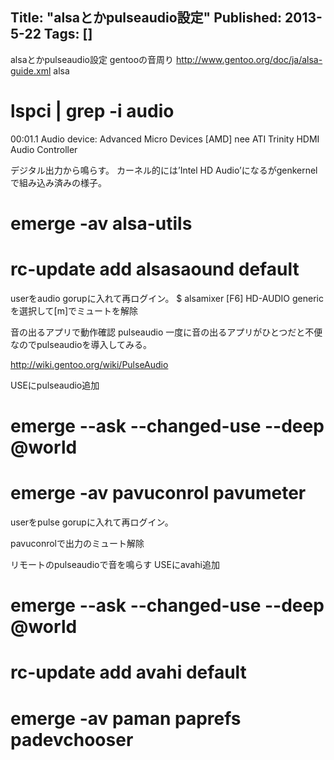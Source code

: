 Title: "alsaとかpulseaudio設定"
Published: 2013-5-22
Tags: []
---

alsaとかpulseaudio設定
gentooの音周り
http://www.gentoo.org/doc/ja/alsa-guide.xml
alsa
# lspci | grep -i audio
00:01.1 Audio device: Advanced Micro Devices [AMD] nee ATI Trinity HDMI Audio Controller

デジタル出力から鳴らす。 カーネル的には’Intel HD
Audio’になるがgenkernelで組み込み済みの様子。
# emerge -av alsa-utils
# rc-update add alsasaound default

userをaudio gorupに入れて再ログイン。
$ alsamixer
[F6]
HD-AUDIO genericを選択して[m]でミュートを解除

音の出るアプリで動作確認
pulseaudio
一度に音の出るアプリがひとつだと不便なのでpulseaudioを導入してみる。

http://wiki.gentoo.org/wiki/PulseAudio


USEにpulseaudio追加
# emerge --ask --changed-use --deep @world
# emerge -av pavuconrol pavumeter

userをpulse gorupに入れて再ログイン。


pavuconrolで出力のミュート解除

リモートのpulseaudioで音を鳴らす
USEにavahi追加
# emerge --ask --changed-use --deep @world
# rc-update add avahi default
# emerge -av paman paprefs padevchooser

